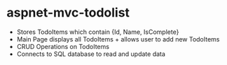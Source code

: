 # aspnet-mvc-todolist

- Stores TodoItems which contain {Id, Name, IsComplete}
- Main Page displays all TodoItems + allows user to add new TodoItems
- CRUD Operations on TodoItems
- Connects to SQL database to read and update data
